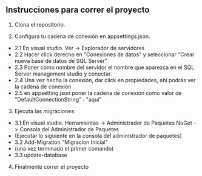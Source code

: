 ## Instrucciones para correr el proyecto

1. Clona el repositorio.

2. Configura tu cadena de conexión en appsettings.json.
  - 2.1 En visual studio. Ver -> Explorador de servidores
  - 2.2 Hacer click derecho en "Conexiones de datos" y seleccionar "Crear nueva base de datos de SQL Server"
  - 2.3 Poner como nombre del servidor el nombre que aparezca en el SQL Server management studio y conectar.
  - 2.4 Una vez hecha la conexión, dar click en propiedades, ahí podrás ver la cadena de conexión
  - 2.5 en appsetting.json poner la cadena de conexión como valor de "DefaultConnectionString" : "aqui"

3. Ejecuta las migraciones:
  - 3.1 En visual studio. Herramientas -> Administrador de Paquetes NuGet -> Consola del Administrador de Paquetes
  - (Ejecutar lo siguiente en la consola del administrador de paquetes)
  - 3.2 Add-Migration "Migracion Inicial" 
  - (una vez terminado el primer comando)
  - 3.3 update-database
   
4. Finalmente correr el proyecto
